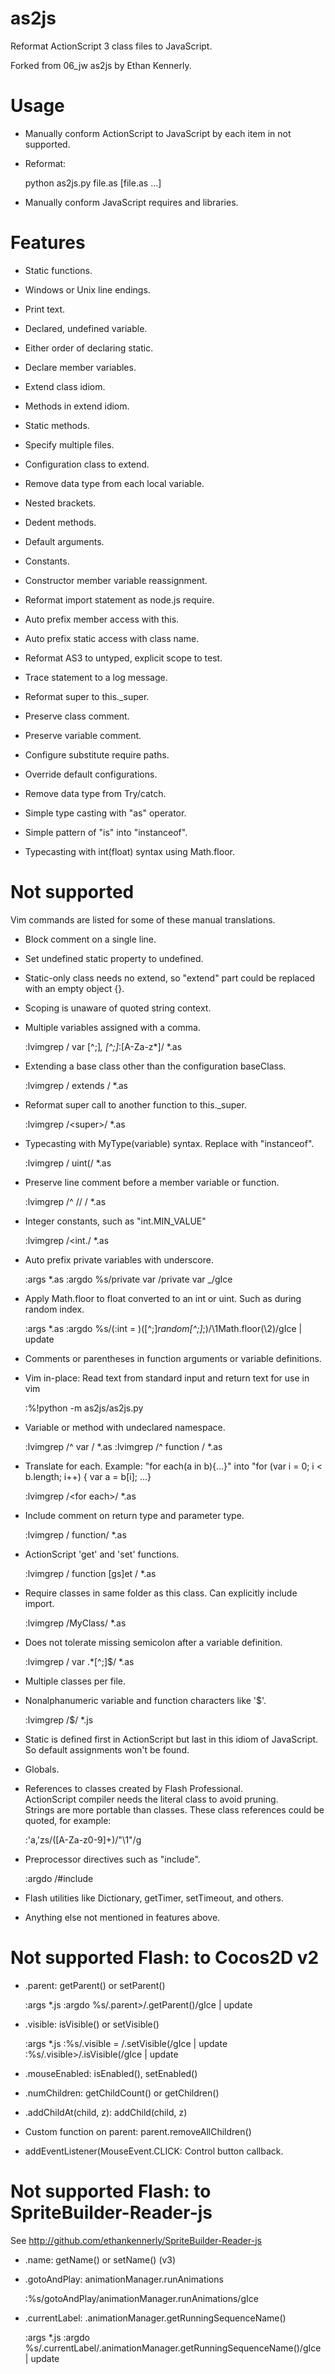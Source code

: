 as2js
=====

Reformat ActionScript 3 class files to JavaScript.

Forked from 06\_jw as2js by Ethan Kennerly.


Usage
=====

* Manually conform ActionScript to JavaScript by each item in not supported.

* Reformat:

    python as2js.py file.as [file.as ...]

* Manually conform JavaScript requires and libraries.


Features
========

 * Static functions.

 * Windows or Unix line endings.

 * Print text.

 * Declared, undefined variable.

 * Either order of declaring static.

 * Declare member variables.

 * Extend class idiom.

 * Methods in extend idiom.

 * Static methods.

 * Specify multiple files.

 * Configuration class to extend.

 * Remove data type from each local variable.

 * Nested brackets.

 * Dedent methods.

 * Default arguments.

 * Constants.

 * Constructor member variable reassignment.

 * Reformat import statement as node.js require.

 * Auto prefix member access with this.

 * Auto prefix static access with class name.

 * Reformat AS3 to untyped, explicit scope to test.

 * Trace statement to a log message.

 * Reformat super to this.\_super.

 * Preserve class comment.

 * Preserve variable comment.

 * Configure substitute require paths.

 * Override default configurations.

 * Remove data type from Try/catch.

 * Simple type casting with "as" operator.  
 
 * Simple pattern of "is" into "instanceof".

 * Typecasting with int(float) syntax using Math.floor.


Not supported
=============

Vim commands are listed for some of these manual translations.

 * Block comment on a single line.

 * Set undefined static property to undefined.

 * Static-only class needs no extend, so "extend" part could be replaced with an empty object {}.

 * Scoping is unaware of quoted string context.

 * Multiple variables assigned with a comma.

    :lvimgrep / var [^;]*, [^;]*:[A-Za-z\*]/ *.as

 * Extending a base class other than the configuration baseClass.

    :lvimgrep / extends / *.as

 * Reformat super call to another function to this.\_super.

    :lvimgrep /\<super\>/ *.as

 * Typecasting with MyType(variable) syntax.  Replace with "instanceof".

    :lvimgrep / uint(/ *.as

 * Preserve line comment before a member variable or function.

    :lvimgrep /^        \/\/ / *.as

 * Integer constants, such as "int.MIN\_VALUE"

    :lvimgrep /\<int\./ *.as

 * Auto prefix private variables with underscore.

    :args *.as
    :argdo %s/private var /private var _/gIce

 * Apply Math.floor to float converted to an int or uint.  Such as during random index.

    :args *.as
    :argdo %s/\(:int = \)\([^;]*random[^;]*;\)/\1Math.floor(\2)/gIce | update

 * Comments or parentheses in function arguments or variable definitions.

 * Vim in-place:  Read text from standard input and return text for use in vim 

    :%!python -m as2js/as2js.py

 * Variable or method with undeclared namespace.

    :lvimgrep /^        var / *.as
    :lvimgrep /^        function / *.as

 * Translate for each.  Example:  "for each(a in b){...}" into "for (var i = 0; i < b.length; i++) { var a = b[i]; ...}

    :lvimgrep /\<for each\>/ *.as

 * Include comment on return type and parameter type.

    :lvimgrep / function/ *.as

 * ActionScript 'get' and 'set' functions.

    :lvimgrep / function [gs]et / *.as

 * Require classes in same folder as this class.  Can explicitly include import.

    :lvimgrep /MyClass/ *.as

 * Does not tolerate missing semicolon after a variable definition.

    :lvimgrep / var .*[^;]$/ *.as

 * Multiple classes per file.

 * Nonalphanumeric variable and function characters like '$'.

    :lvimgrep /\$/ *.js

 * Static is defined first in ActionScript but last in this idiom of JavaScript.  So default assignments won't be found.

 * Globals.

 * References to classes created by Flash Professional.  
   ActionScript compiler needs the literal class to avoid pruning.  
   Strings are more portable than classes.
   These class references could be quoted, for example:

    :'a,'zs/\([A-Za-z0-9]\+\)/"\1"/g

 * Preprocessor directives such as "include".

    :argdo /\#include 

 * Flash utilities like Dictionary, getTimer, setTimeout, and others.

 * Anything else not mentioned in features above.



Not supported Flash: to Cocos2D v2
==================================

 * .parent: getParent() or setParent()

    :args *.js
    :argdo %s/\.parent\>/.getParent()/gIce | update

 * .visible: isVisible() or setVisible()

    :args *.js
    :%s/\.visible = /.setVisible(/gIce | update
    :%s/\.visible\>/.isVisible(/gIce | update

 * .mouseEnabled:  isEnabled(), setEnabled()

 * .numChildren: getChildCount() or getChildren()

 * .addChildAt(child, z):  addChild(child, z)

 * Custom function on parent:  parent.removeAllChildren()

 * addEventListener(MouseEvent.CLICK: Control button callback.


Not supported Flash: to SpriteBuilder-Reader-js
===============================================

See <http://github.com/ethankennerly/SpriteBuilder-Reader-js>

 * .name: getName() or setName()  (v3)

 * .gotoAndPlay:  animationManager.runAnimations

    :%s/gotoAndPlay/animationManager.runAnimations/gIce

 * .currentLabel:  .animationManager.getRunningSequenceName()

    :args *.js
    :argdo %s/\.currentLabel/.animationManager.getRunningSequenceName()/gIce | update
